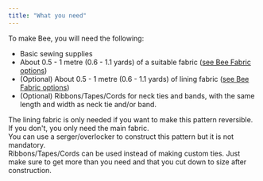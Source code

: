 ```yaml
---
title: "What you need"
---
```


To make Bee, you will need the following:

- Basic sewing supplies
- About 0.5 - 1 metre (0.6 - 1.1 yards) of a suitable fabric ([see Bee Fabric options](/docs/patterns/bee/fabric/))
- (Optional) About 0.5 - 1 metre (0.6 - 1.1 yards) of lining fabric ([see Bee Fabric options](/docs/patterns/bee/fabric/))
- (Optional) Ribbons/Tapes/Cords for neck ties and bands, with the same length and width as neck tie and/or band.

<Note>

The lining fabric is only needed if you want to make this pattern reversible. If you don't, you only need the main fabric.\
You can use a serger/overlocker to construct this pattern but it is not mandatory.\
Ribbons/Tapes/Cords can be used instead of making custom ties. Just make sure to get more than you need and that you cut down to size after construction.

</Note>
